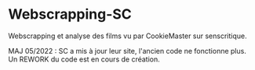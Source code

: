 # Webscrapping-SC
Webscrapping et analyse des films vu par CookieMaster sur senscritique.

MAJ 05/2022 :
SC a mis à jour leur site, l'ancien code ne fonctionne plus.
Un REWORK du code est en cours de création.






